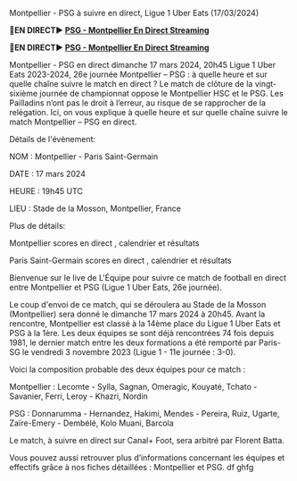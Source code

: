 Montpellier - PSG à suivre en direct, Ligue 1 Uber Eats (17/03/2024)

<strong>🔴EN DIRECT▶ [PSG - Montpellier En Direct Streaming](https://sports2tv.live/frenchleague/)</strong>

<strong>🔴EN DIRECT▶ [PSG - Montpellier En Direct Streaming](https://sports2tv.live/frenchleague/)</strong>

Montpellier - PSG en direct dimanche 17 mars 2024, 20h45 Ligue 1 Uber Eats 2023-2024, 26e journée
Montpellier – PSG : à quelle heure et sur quelle chaîne suivre le match en direct ?
Le match de clôture de la vingt-sixième journée de championnat oppose le Montpellier HSC et le PSG. Les Pailladins n’ont pas le droit à l’erreur, au risque de se rapprocher de la relégation. Ici, on vous explique à quelle heure et sur quelle chaîne suivre le match Montpellier – PSG en direct.

Détails de l'évènement:

NOM : Montpellier - Paris Saint-Germain

DATE : 17 mars 2024

HEURE : 19h45 UTC

LIEU : Stade de la Mosson, Montpellier, France

Plus de détails:

Montpellier scores en direct , calendrier et résultats

Paris Saint-Germain scores en direct , calendrier et résultats

Bienvenue sur le live de L'Équipe pour suivre ce match de football en direct entre Montpellier et PSG (Ligue 1 Uber Eats, 26e journée).

Le coup d'envoi de ce match, qui se déroulera au Stade de la Mosson (Montpellier) sera donné le dimanche 17 mars 2024 à 20h45. Avant la rencontre, Montpellier est classé à la 14ème place du Ligue 1 Uber Eats et PSG à la 1ère. Les deux équipes se sont déjà rencontrées 74 fois depuis 1981, le dernier match entre les deux formations a été remporté par Paris-SG le vendredi 3 novembre 2023 (Ligue 1 - 11e journée : 3-0).

Voici la composition probable des deux équipes pour ce match :

Montpellier : Lecomte - Sylla, Sagnan, Omeragic, Kouyaté, Tchato - Savanier, Ferri, Leroy - Khazri, Nordin

PSG : Donnarumma - Hernandez, Hakimi, Mendes - Pereira, Ruiz, Ugarte, Zaïre-Emery - Dembélé, Kolo Muani, Barcola

Le match, à suivre en direct sur Canal+ Foot, sera arbitré par Florent Batta.

Vous pouvez aussi retrouver plus d’informations concernant les équipes et effectifs grâce à nos fiches détaillées : Montpellier et PSG. df
 ghfg

